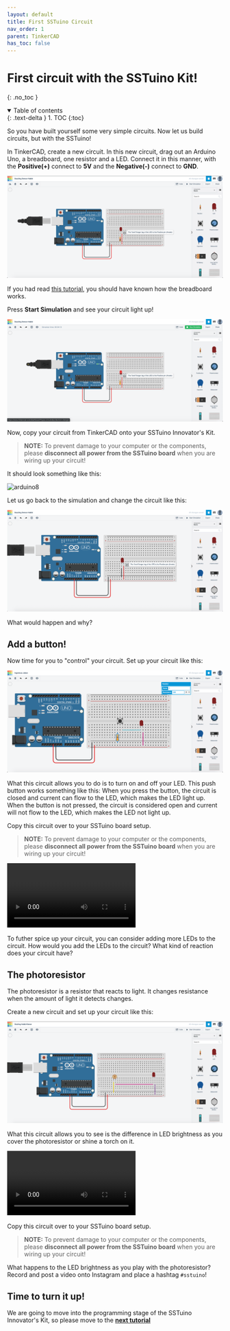 ```yaml
---
layout: default
title: First SSTuino Circuit
nav_order: 1
parent: TinkerCAD
has_toc: false
---
```

# First circuit with the SSTuino Kit!

{: .no_toc }

<details open markdown="block">
  <summary>
    Table of contents
  </summary>
  {: .text-delta }
1. TOC
{:toc}
</details>

So you have built yourself some very simple circuits. Now let us build circuits, but with the SSTuino!

In TinkerCAD, create a new circuit. In this new circuit, drag out an Arduino Uno, a breadboard, one resistor and a LED. Connect it in this manner, with the **Positive(+)** connect to **5V** and the **Negative(-)** connect to **GND**. 

![arduino1](imageAssets/arduino1.png)

If you had read [this tutorial](https://d3lta-v.github.io/SSTuino/tutorials/Sec1/electronicBasics.html), you should have known how the breadboard works.

Press **Start Simulation** and see your circuit light up!

![arduino2](imageAssets/arduino2.png)

Now, copy your circuit from TinkerCAD onto your SSTuino Innovator's Kit. 

>**NOTE:** To prevent damage to your computer or the components, please **disconnect all power from the SSTuino board** when you are wiring up your circuit!

It should look something like this:

![arduino8](imageAssets/arduino8.png)

Let us go back to the simulation and change the circuit like this:

![arduino7](imageAssets/arduino7.png)

What would happen and why?

## Add a button!

Now time for you to "control" your circuit. Set up your circuit like this:

![arduino4](imageAssets/arduino4.png)

What this circuit allows you to do is to turn on and off your LED. This push button works something like this: When you press the button, the circuit is closed and current can flow to the LED, which makes the LED light up. When the button is not pressed, the circuit is considered open and current will not flow to the LED, which makes the LED not light up.

Copy this circuit over to your SSTuino board setup.

>**NOTE:** To prevent damage to your computer or the components, please **disconnect all power from the SSTuino board** when you are wiring up your circuit!

![arduino3](imageAssets/arduino3.mp4)

To futher spice up your circuit, you can consider adding more LEDs to the circuit. How would you add the LEDs to the circuit? What kind of reaction does your circuit have?

## The photoresistor

The photoresistor is a resistor that reacts to light. It changes resistance when the amount of light it detects changes.

Create a new circuit and set up your circuit like this:

![arduino5](imageAssets/arduino5.png)

What this circuit allows you to see is the difference in LED brightness as you cover the photoresistor or shine a torch on it. 

![arduino6](imageAssets/arduino6.mp4)

Copy this circuit over to your SSTuino board setup.

>**NOTE:** To prevent damage to your computer or the components, please **disconnect all power from the SSTuino board** when you are wiring up your circuit!

What happens to the LED brightness as you play with the photoresistor? Record and post a video onto Instagram and place a hashtag `#sstuino`! 

## Time to turn it up!

We are going to move into the programming stage of the SSTuino Innovator's Kit, so please move to the **[next tutorial](https://d3lta-v.github.io/SSTuino/tutorials/Sec1/sstuinoProgram.html)**